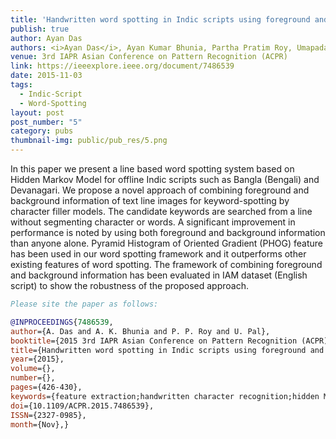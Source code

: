 ```yaml
---
title: 'Handwritten word spotting in Indic scripts using foreground and background information'
publish: true
author: Ayan Das
authors: <i>Ayan Das</i>, Ayan Kumar Bhunia, Partha Pratim Roy, Umapada Pal
venue: 3rd IAPR Asian Conference on Pattern Recognition (ACPR)
link: https://ieeexplore.ieee.org/document/7486539
date: 2015-11-03
tags:
  - Indic-Script
  - Word-Spotting
layout: post
post_number: "5"
category: pubs
thumbnail-img: public/pub_res/5.png
---
```


In this paper we present a line based word spotting system based on Hidden Markov Model for offline Indic scripts such as Bangla (Bengali) and Devanagari. We propose a novel approach of combining foreground and background information of text line images for keyword-spotting by character filler models. The candidate keywords are searched from a line without segmenting character or words. A significant improvement in performance is noted by using both foreground and background information than anyone alone. Pyramid Histogram of Oriented Gradient (PHOG) feature has been used in our word spotting framework and it outperforms other existing features of word spotting. The framework of combining foreground and background information has been evaluated in IAM dataset (English script) to show the robustness of the proposed approach.

~~~BibTex
Please site the paper as follows:

@INPROCEEDINGS{7486539, 
author={A. Das and A. K. Bhunia and P. P. Roy and U. Pal}, 
booktitle={2015 3rd IAPR Asian Conference on Pattern Recognition (ACPR)}, 
title={Handwritten word spotting in Indic scripts using foreground and background information}, 
year={2015}, 
volume={}, 
number={}, 
pages={426-430}, 
keywords={feature extraction;handwritten character recognition;hidden Markov models;image recognition;natural language processing;text detection;word processing;foreground information;background information;handwritten word spotting;line based word spotting system;hidden Markov model;offline Indic script;text line image;keyword spotting;character filler model;pyramid histogram of oriented gradient feature;PHOG feature;IAM dataset;English script;Decision support systems;Hidden Markov models;Pattern recognition;Image segmentation;Histograms;Robustness;Training}, 
doi={10.1109/ACPR.2015.7486539}, 
ISSN={2327-0985}, 
month={Nov},}
~~~